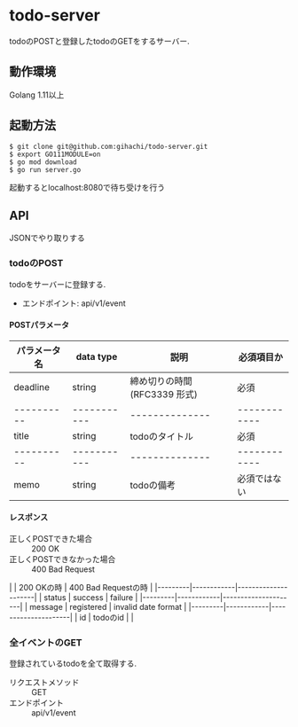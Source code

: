 # todo-server

todoのPOSTと登録したtodoのGETをするサーバー.

## 動作環境

Golang 1.11以上

## 起動方法

```
$ git clone git@github.com:gihachi/todo-server.git
$ export GO111MODULE=on 
$ go mod download
$ go run server.go
```

起動するとlocalhost:8080で待ち受けを行う

## API

JSONでやり取りする

### todoのPOST

todoをサーバーに登録する.

- エンドポイント: api/v1/event

#### POSTパラメータ

| パラメータ名 | data type | 説明        | 必須項目か  |
|----------|-----------|--------------|------------|
| deadline | string    | 締め切りの時間(RFC3339 形式)| 必須       |
|----------|-----------|--------------|------------|
| title    | string    | todoのタイトル | 必須       |
|----------|-----------|--------------|------------|
| memo     | string    | todoの備考    | 必須ではない |

#### レスポンス

<dl>
    <dt>正しくPOSTできた場合</dt>
    <dd>200 OK</dd>
    <dt>正しくPOSTできなかった場合</dt>
    <dd>400 Bad Request</dd>
</dl>
|         | 200 OKの時  | 400 Bad Requestの時 | 
|---------|------------|---------------------|
| status  | success    | failure             |
|---------|------------|---------------------|
| message | registered | invalid date format |
|---------|------------|---------------------|
| id      | todoのid   |                     | 

### 全イベントのGET

登録されているtodoを全て取得する.

<dl>
    <dt>リクエストメソッド</dt>
    <dd>GET</dd>
    <dt>エンドポイント<dt>
    <dd>api/v1/event</dd>

</dl>
